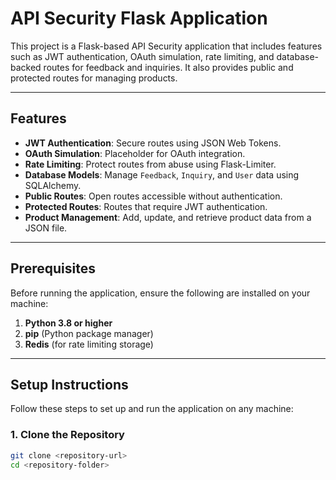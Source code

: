 # API Security Flask Application

This project is a Flask-based API Security application that includes features such as JWT authentication, OAuth simulation, rate limiting, and database-backed routes for feedback and inquiries. It also provides public and protected routes for managing products.

---

## Features

- **JWT Authentication**: Secure routes using JSON Web Tokens.
- **OAuth Simulation**: Placeholder for OAuth integration.
- **Rate Limiting**: Protect routes from abuse using Flask-Limiter.
- **Database Models**: Manage `Feedback`, `Inquiry`, and `User` data using SQLAlchemy.
- **Public Routes**: Open routes accessible without authentication.
- **Protected Routes**: Routes that require JWT authentication.
- **Product Management**: Add, update, and retrieve product data from a JSON file.

---

## Prerequisites

Before running the application, ensure the following are installed on your machine:

1. **Python 3.8 or higher**
2. **pip** (Python package manager)
3. **Redis** (for rate limiting storage)

---

## Setup Instructions

Follow these steps to set up and run the application on any machine:

### 1. Clone the Repository

```bash
git clone <repository-url>
cd <repository-folder>